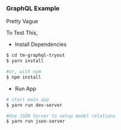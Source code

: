 ### GraphQL Example

<p> Pretty Vague</p>

To Test This, 

- Install Dependencies
```sh
$ cd tm-graphql-tryout
$ yarn install

#or, with npm
$ npm install
```

- Run App
```sh
# start main app
$ yarn run dev-server

#Use JSON Server to setup model relations 
$ yarn run json-server
```
